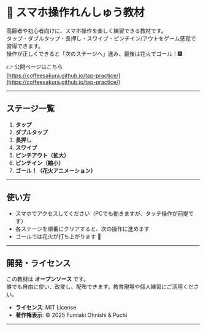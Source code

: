 # 📱 スマホ操作れんしゅう教材

高齢者や初心者向けに、スマホ操作を楽しく練習できる教材です。  
タップ・ダブルタップ・長押し・スワイプ・ピンチイン/アウトをゲーム感覚で習得できます。  
操作が正しくできると「次のステージへ」進み、最後は花火でゴール！🎆

👉 公開ページはこちら  
[https://coffeesakura.github.io/tap-practice/](https://coffeesakura.github.io/tap-practice/)

---

## ステージ一覧

1. **タップ**  
2. **ダブルタップ**  
3. **長押し**  
4. **スワイプ**  
5. **ピンチアウト（拡大）**  
6. **ピンチイン（縮小）**  
7. **ゴール！（花火アニメーション）**

---

## 使い方

- スマホでアクセスしてください（PCでも動きますが、タッチ操作が前提です）  
- 各ステージを順番にクリアすると、次の操作に進めます  
- ゴールでは花火が打ち上がります 🎉  

---

## 開発・ライセンス

この教材は **オープンソース** です。  
誰でも自由に使い、改変し、配布できます。教育現場や個人練習にご活用ください。

- **ライセンス**: MIT License  
- **著作権表示**: © 2025 Fumiaki Ohnishi & Puchi

---
